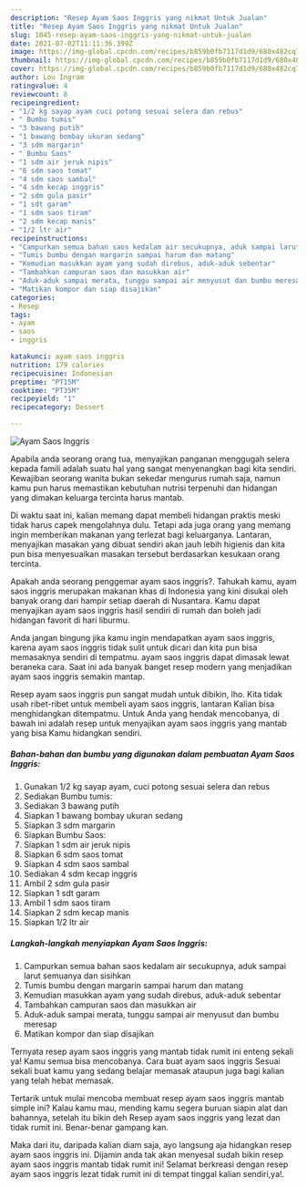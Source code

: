 ```yaml
---
description: "Resep Ayam Saos Inggris yang nikmat Untuk Jualan"
title: "Resep Ayam Saos Inggris yang nikmat Untuk Jualan"
slug: 1045-resep-ayam-saos-inggris-yang-nikmat-untuk-jualan
date: 2021-07-02T11:11:36.399Z
image: https://img-global.cpcdn.com/recipes/b859b0fb7117d1d9/680x482cq70/ayam-saos-inggris-foto-resep-utama.jpg
thumbnail: https://img-global.cpcdn.com/recipes/b859b0fb7117d1d9/680x482cq70/ayam-saos-inggris-foto-resep-utama.jpg
cover: https://img-global.cpcdn.com/recipes/b859b0fb7117d1d9/680x482cq70/ayam-saos-inggris-foto-resep-utama.jpg
author: Lou Ingram
ratingvalue: 4
reviewcount: 8
recipeingredient:
- "1/2 kg sayap ayam cuci potong sesuai selera dan rebus"
- " Bumbu tumis"
- "3 bawang putih"
- "1 bawang bombay ukuran sedang"
- "3 sdm margarin"
- " Bumbu Saos"
- "1 sdm air jeruk nipis"
- "6 sdm saos tomat"
- "4 sdm saos sambal"
- "4 sdm kecap inggris"
- "2 sdm gula pasir"
- "1 sdt garam"
- "1 sdm saos tiram"
- "2 sdm kecap manis"
- "1/2 ltr air"
recipeinstructions:
- "Campurkan semua bahan saos kedalam air secukupnya, aduk sampai larut semuanya dan sisihkan"
- "Tumis bumbu dengan margarin sampai harum dan matang"
- "Kemudian masukkan ayam yang sudah direbus, aduk-aduk sebentar"
- "Tambahkan campuran saos dan masukkan air"
- "Aduk-aduk sampai merata, tunggu sampai air menyusut dan bumbu meresap"
- "Matikan kompor dan siap disajikan"
categories:
- Resep
tags:
- ayam
- saos
- inggris

katakunci: ayam saos inggris 
nutrition: 179 calories
recipecuisine: Indonesian
preptime: "PT15M"
cooktime: "PT35M"
recipeyield: "1"
recipecategory: Dessert

---
```



![Ayam Saos Inggris](https://img-global.cpcdn.com/recipes/b859b0fb7117d1d9/680x482cq70/ayam-saos-inggris-foto-resep-utama.jpg)

Apabila anda seorang orang tua, menyajikan panganan menggugah selera kepada famili adalah suatu hal yang sangat menyenangkan bagi kita sendiri. Kewajiban seorang  wanita bukan sekedar mengurus rumah saja, namun kamu pun harus memastikan kebutuhan nutrisi terpenuhi dan hidangan yang dimakan keluarga tercinta harus mantab.

Di waktu  saat ini, kalian memang dapat membeli hidangan praktis meski tidak harus capek mengolahnya dulu. Tetapi ada juga orang yang memang ingin memberikan makanan yang terlezat bagi keluarganya. Lantaran, menyajikan masakan yang dibuat sendiri akan jauh lebih higienis dan kita pun bisa menyesuaikan masakan tersebut berdasarkan kesukaan orang tercinta. 



Apakah anda seorang penggemar ayam saos inggris?. Tahukah kamu, ayam saos inggris merupakan makanan khas di Indonesia yang kini disukai oleh banyak orang dari hampir setiap daerah di Nusantara. Kamu dapat menyajikan ayam saos inggris hasil sendiri di rumah dan boleh jadi hidangan favorit di hari liburmu.

Anda jangan bingung jika kamu ingin mendapatkan ayam saos inggris, karena ayam saos inggris tidak sulit untuk dicari dan kita pun bisa memasaknya sendiri di tempatmu. ayam saos inggris dapat dimasak lewat beraneka cara. Saat ini ada banyak banget resep modern yang menjadikan ayam saos inggris semakin mantap.

Resep ayam saos inggris pun sangat mudah untuk dibikin, lho. Kita tidak usah ribet-ribet untuk membeli ayam saos inggris, lantaran Kalian bisa menghidangkan ditempatmu. Untuk Anda yang hendak mencobanya, di bawah ini adalah resep untuk menyajikan ayam saos inggris yang mantab yang bisa Kamu hidangkan sendiri.

<!--inarticleads1-->

##### Bahan-bahan dan bumbu yang digunakan dalam pembuatan Ayam Saos Inggris:

1. Gunakan 1/2 kg sayap ayam, cuci potong sesuai selera dan rebus
1. Sediakan  Bumbu tumis:
1. Sediakan 3 bawang putih
1. Siapkan 1 bawang bombay ukuran sedang
1. Siapkan 3 sdm margarin
1. Siapkan  Bumbu Saos:
1. Siapkan 1 sdm air jeruk nipis
1. Siapkan 6 sdm saos tomat
1. Siapkan 4 sdm saos sambal
1. Sediakan 4 sdm kecap inggris
1. Ambil 2 sdm gula pasir
1. Siapkan 1 sdt garam
1. Ambil 1 sdm saos tiram
1. Siapkan 2 sdm kecap manis
1. Siapkan 1/2 ltr air




<!--inarticleads2-->

##### Langkah-langkah menyiapkan Ayam Saos Inggris:

1. Campurkan semua bahan saos kedalam air secukupnya, aduk sampai larut semuanya dan sisihkan
1. Tumis bumbu dengan margarin sampai harum dan matang
1. Kemudian masukkan ayam yang sudah direbus, aduk-aduk sebentar
1. Tambahkan campuran saos dan masukkan air
1. Aduk-aduk sampai merata, tunggu sampai air menyusut dan bumbu meresap
1. Matikan kompor dan siap disajikan




Ternyata resep ayam saos inggris yang mantab tidak rumit ini enteng sekali ya! Kamu semua bisa mencobanya. Cara buat ayam saos inggris Sesuai sekali buat kamu yang sedang belajar memasak ataupun juga bagi kalian yang telah hebat memasak.

Tertarik untuk mulai mencoba membuat resep ayam saos inggris mantab simple ini? Kalau kamu mau, mending kamu segera buruan siapin alat dan bahannya, setelah itu bikin deh Resep ayam saos inggris yang lezat dan tidak rumit ini. Benar-benar gampang kan. 

Maka dari itu, daripada kalian diam saja, ayo langsung aja hidangkan resep ayam saos inggris ini. Dijamin anda tak akan menyesal sudah bikin resep ayam saos inggris mantab tidak rumit ini! Selamat berkreasi dengan resep ayam saos inggris lezat tidak rumit ini di tempat tinggal kalian sendiri,ya!.

